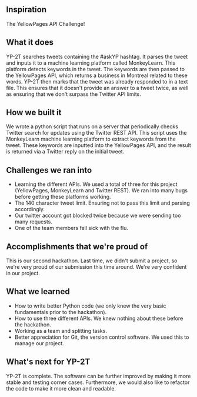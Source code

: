 ## Inspiration
The YellowPages API Challenge!

## What it does
YP-2T searches tweets containing the #askYP hashtag. It parses the tweet and inputs it to a machine learning platform called MonkeyLearn. This platform detects keywords in the tweet. The keywords are then passed to the YellowPages API, which returns a business in Montreal related to these words. YP-2T then marks that the tweet was already responded to in a text file. This ensures that it doesn't provide an answer to a tweet twice, as well as ensuring that we don't surpass the Twitter API limits.

## How we built it
We wrote a python script that runs on a server that periodically checks Twitter search for updates using the Twitter REST API. This script uses the MonkeyLearn machine learning platform to extract keywords from the tweet. These keywords are inputted into the YellowPages API, and the result is returned via a Twitter reply on the initial tweet.

## Challenges we ran into
* Learning the different APIs. We used a total of three for this project (YellowPages, MonkeyLearn and Twitter REST). We ran into many bugs before getting these platforms working.
* The 140 character tweet limit. Ensuring not to pass this limit and parsing accordingly.
* Our twitter account got blocked twice because we were sending too many requests.
* One of the team members fell sick with the flu.

## Accomplishments that we're proud of
This is our second hackathon. Last time, we didn't submit a project, so we're very proud of our submission this time around. We're very confident in our project.

## What we learned
* How to write better Python code (we only knew the very basic fundamentals prior to the hackathon).
* How to use three different APIs. We knew nothing about these before the hackathon.
* Working as a team and splitting tasks.
* Better appreciation for Git, the version control software. We used this to manage our project.


## What's next for YP-2T
YP-2T is complete. The software can be further improved by making it more stable and testing corner cases. Furthermore, we would also like to refactor the code to make it more clean and readable.
